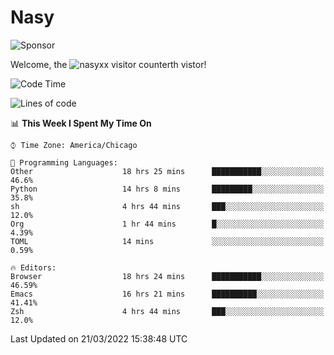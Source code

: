# Nasy

<!--
<p align="center">
<img height="200" src="https://github-readme-stats.vercel.app/api?username=nasyxx&count_private=true&show_icons=true&theme=dracula&include_all_commits=true"/>
<img height="200" src="https://github-readme-stats.vercel.app/api/top-langs/?username=nasyxx&theme=dracula&hide=html,jupyter+notebook&count_private=true&show_icons=true"/>
</p>

  
----------------
-->

![Sponsor](https://img.shields.io/static/v1.svg?label=Sponsor&message=%E2%9D%A4&logo=GitHub&style=flat&color=pink)
 
Welcome, the ![nasyxx visitor counter](https://count.getloli.com/get/@nasyxx?theme=rule34)th vistor!
 
<!--START_SECTION:waka-->
![Code Time](http://img.shields.io/badge/Code%20Time-2%2C059%20hrs%208%20mins-blue)

![Lines of code](https://img.shields.io/badge/From%20Hello%20World%20I%27ve%20Written-5%20Million%20lines%20of%20code-blue)

📊 **This Week I Spent My Time On** 

```text
⌚︎ Time Zone: America/Chicago

💬 Programming Languages: 
Other                    18 hrs 25 mins      ███████████░░░░░░░░░░░░░░   46.6% 
Python                   14 hrs 8 mins       █████████░░░░░░░░░░░░░░░░   35.8% 
sh                       4 hrs 44 mins       ███░░░░░░░░░░░░░░░░░░░░░░   12.0% 
Org                      1 hr 44 mins        █░░░░░░░░░░░░░░░░░░░░░░░░   4.39% 
TOML                     14 mins             ░░░░░░░░░░░░░░░░░░░░░░░░░   0.59%

🔥 Editors: 
Browser                  18 hrs 24 mins      ███████████░░░░░░░░░░░░░░   46.59% 
Emacs                    16 hrs 21 mins      ██████████░░░░░░░░░░░░░░░   41.41% 
Zsh                      4 hrs 44 mins       ███░░░░░░░░░░░░░░░░░░░░░░   12.0%

```


 Last Updated on 21/03/2022 15:38:48 UTC
<!--END_SECTION:waka-->

<!-- ![visitors](https://visitor-badge.laobi.icu/badge?page_id=nasyxx.nasyxx) -->
